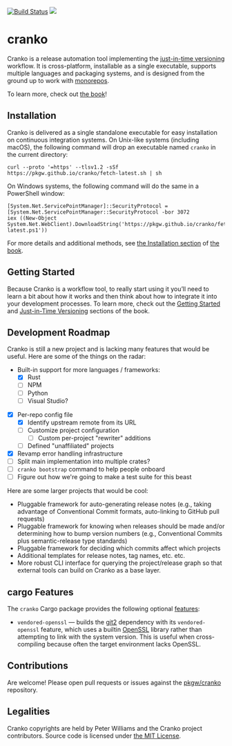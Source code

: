 [![Build Status](https://dev.azure.com/peter-bulk/Misc/_apis/build/status/pkgw.cranko?branchName=rc)](https://dev.azure.com/peter-bulk/Misc/_build/latest?definitionId=2&branchName=rc)
[![](https://meritbadge.herokuapp.com/cranko)](https://crates.io/crates/cranko)

# cranko

Cranko is a release automation tool implementing the [just-in-time
versioning][jitv] workflow. It is cross-platform, installable as a
single executable, supports multiple languages and packaging systems, and is
designed from the ground up to work with [monorepos].

[jitv]: https://pkgw.github.io/cranko/book/latest/jit-versioning/
[monorepos]: https://en.wikipedia.org/wiki/Monorepo

To learn more, check out [the book]!

[the book]: https://pkgw.github.io/cranko/book/latest/


## Installation

Cranko is delivered as a single standalone executable for easy installation on
continuous integration systems. On Unix-like systems (including macOS), the
following command will drop an executable named `cranko` in the current
directory:

```shell
curl --proto '=https' --tlsv1.2 -sSf https://pkgw.github.io/cranko/fetch-latest.sh | sh
```

On Windows systems, the following command will do the same in a PowerShell window:

```pwsh
[System.Net.ServicePointManager]::SecurityProtocol = [System.Net.ServicePointManager::SecurityProtocol -bor 3072
iex ((New-Object System.Net.WebClient).DownloadString('https://pkgw.github.io/cranko/fetch-latest.ps1'))
```

For more details and additional methods, see [the Installation
section][installation] of [the book].

[installation]: https://pkgw.github.io/cranko/book/latest/installation/


## Getting Started

Because Cranko is a workflow tool, to really start using it you’ll need to learn
a bit about how it works and then think about how to integrate it into your
development processes. To learn more, check out the [Getting
Started][getting-started] and [Just-in-Time Versioning][jitv] sections of the
book.

[getting-started]: https://pkgw.github.io/cranko/book/latest/getting-started/


## Development Roadmap

Cranko is still a new project and is lacking many features that would be useful.
Here are some of the things on the radar:

- Built-in support for more languages / frameworks:
  - [x] Rust
  - [ ] NPM
  - [ ] Python
  - [ ] Visual Studio?
- [x] Per-repo config file
  - [x] Identify upstream remote from its URL
  - [ ] Customize project configuration
    - [ ] Custom per-project "rewriter" additions
  - [ ] Defined "unaffiliated" projects
- [x] Revamp error handling infrastructure
- [ ] Split main implementation into multiple crates?
- [ ] `cranko bootstrap` command to help people onboard
- [ ] Figure out how we're going to make a test suite for this beast

Here are some larger projects that would be cool:

- Pluggable framework for auto-generating release notes (e.g., taking advantage
  of Conventional Commit formats, auto-linking to GitHub pull requests)
- Pluggable framework for knowing when releases should be made and/or
  determining how to bump version numbers (e.g., Conventional Commits plus
  semantic-release type standards)
- Pluggable framework for deciding which commits affect which projects
- Additional templates for release notes, tag names, etc. etc.
- More robust CLI interface for querying the project/release graph so that
  external tools can build on Cranko as a base layer.

## cargo Features

The `cranko` Cargo package provides the following optional [features]:

- `vendored-openssl` — builds the [git2] dependency with its `vendored-openssl`
  feature, which uses a builtin [OpenSSL] library rather than attempting to link
  with the system version. This is useful when cross-compiling because often the
  target environment lacks OpenSSL.

[features]: https://doc.rust-lang.org/cargo/reference/features.html
[git2]: https://crates.io/crates/git2
[OpenSSL]: https://www.openssl.org/


## Contributions

Are welcome! Please open pull requests or issues against the [pkgw/cranko] repository.

[pkgw/cranko]: https://github.com/pkgw/cranko


## Legalities

Cranko copyrights are held by Peter Williams and the Cranko project contributors. Source code is licensed under [the MIT License][mit-license].

[mit-license]: https://opensource.org/licenses/MIT
